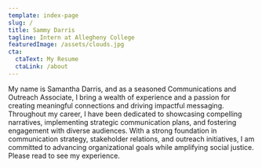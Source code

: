 ```yaml
---
template: index-page
slug: /
title: Sammy Darris
tagline: Intern at Allegheny College
featuredImage: /assets/clouds.jpg
cta:
  ctaText: My Resume
  ctaLink: /about
---
```

My name is Samantha Darris, and as a seasoned Communications and Outreach Associate, I bring a wealth of experience and a passion for creating meaningful connections and driving impactful messaging. Throughout my career, I have been dedicated to showcasing compelling narratives, implementing strategic communication plans, and fostering engagement with diverse audiences. With a strong foundation in communication strategy, stakeholder relations, and outreach initiatives, I am committed to advancing organizational goals while amplifying social justice. Please read to see my experience.
